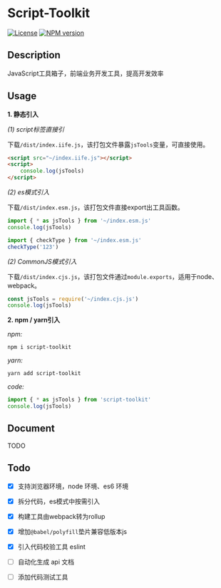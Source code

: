 # Script-Toolkit

[![License](https://img.shields.io/badge/license-MIT-blue)](https://github.com/Hulkye/script-toolkit/blob/main/LICENSE) [![NPM version](https://img.shields.io/npm/v/script-toolkit.svg)](https://www.npmjs.com/package/script-toolkit)



## Description

JavaScript工具箱子，前端业务开发工具，提高开发效率




## Usage

**1. 静态引入**

*(1) script标签直接引*

下载`/dist/index.iife.js`，该打包文件暴露`jsTools`变量，可直接使用。

```html
<script src="~/index.iife.js"></script>
<script>
	console.log(jsTools)
</script>
```



*(2) es模式引入*

下载`/dist/index.esm.js`，该打包文件直接export出工具函数。

```js
import { * as jsTools } from '~/index.esm.js'
console.log(jsTools)

import { checkType } from '~/index.esm.js'
checkType('123')
```



*(2) CommonJS模式引入*

下载`/dist/index.cjs.js`，该打包文件通过`module.exports`，适用于node、webpack。

```js
const jsTools = require('~/index.cjs.js')
console.log(jsTools)
```



**2. npm / yarn引入**

*npm:*

```shell
npm i script-toolkit
```

*yarn:*

```
yarn add script-toolkit
```

*code:*

```js
import { * as jsTools } from 'script-toolkit'
console.log(jsTools)
```



## Document

TODO



## Todo

- [x] 支持浏览器环境，node 环境、es6 环境
- [x] 拆分代码，es模式中按需引入
- [x] 构建工具由webpack转为rollup
- [x] 增加`@babel/polyfill`垫片兼容低版本js
- [x] 引入代码校验工具 eslint
- [ ] 自动化生成 api 文档
- [ ] 添加代码测试工具

